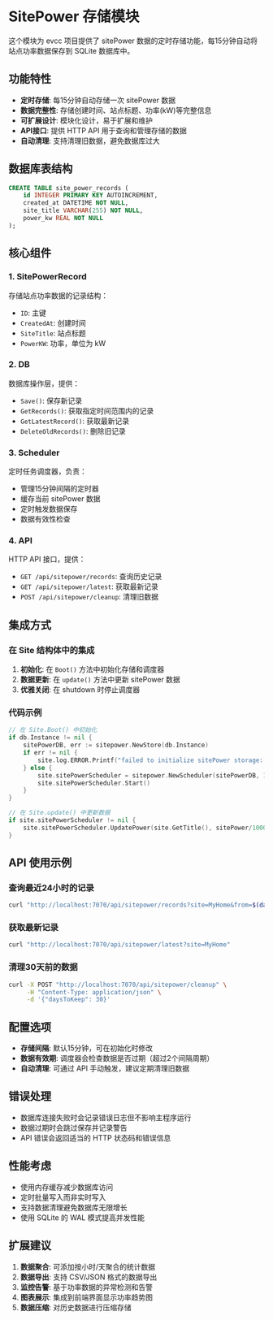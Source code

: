# SitePower 存储模块

这个模块为 evcc 项目提供了 sitePower 数据的定时存储功能，每15分钟自动将站点功率数据保存到 SQLite 数据库中。

## 功能特性

- **定时存储**: 每15分钟自动存储一次 sitePower 数据
- **数据完整性**: 存储创建时间、站点标题、功率(kW)等完整信息
- **可扩展设计**: 模块化设计，易于扩展和维护
- **API接口**: 提供 HTTP API 用于查询和管理存储的数据
- **自动清理**: 支持清理旧数据，避免数据库过大

## 数据库表结构

```sql
CREATE TABLE site_power_records (
    id INTEGER PRIMARY KEY AUTOINCREMENT,
    created_at DATETIME NOT NULL,
    site_title VARCHAR(255) NOT NULL,
    power_kw REAL NOT NULL
);
```

## 核心组件

### 1. SitePowerRecord
存储站点功率数据的记录结构：
- `ID`: 主键
- `CreatedAt`: 创建时间
- `SiteTitle`: 站点标题
- `PowerKW`: 功率，单位为 kW

### 2. DB
数据库操作层，提供：
- `Save()`: 保存新记录
- `GetRecords()`: 获取指定时间范围内的记录
- `GetLatestRecord()`: 获取最新记录
- `DeleteOldRecords()`: 删除旧记录

### 3. Scheduler
定时任务调度器，负责：
- 管理15分钟间隔的定时器
- 缓存当前 sitePower 数据
- 定时触发数据保存
- 数据有效性检查

### 4. API
HTTP API 接口，提供：
- `GET /api/sitepower/records`: 查询历史记录
- `GET /api/sitepower/latest`: 获取最新记录
- `POST /api/sitepower/cleanup`: 清理旧数据

## 集成方式

### 在 Site 结构体中的集成

1. **初始化**: 在 `Boot()` 方法中初始化存储和调度器
2. **数据更新**: 在 `update()` 方法中更新 sitePower 数据
3. **优雅关闭**: 在 shutdown 时停止调度器

### 代码示例

```go
// 在 Site.Boot() 中初始化
if db.Instance != nil {
    sitePowerDB, err := sitepower.NewStore(db.Instance)
    if err != nil {
        site.log.ERROR.Printf("failed to initialize sitePower storage: %v", err)
    } else {
        site.sitePowerScheduler = sitepower.NewScheduler(sitePowerDB, 15*time.Minute)
        site.sitePowerScheduler.Start()
    }
}

// 在 Site.update() 中更新数据
if site.sitePowerScheduler != nil {
    site.sitePowerScheduler.UpdatePower(site.GetTitle(), sitePower/1000.0)
}
```

## API 使用示例

### 查询最近24小时的记录
```bash
curl "http://localhost:7070/api/sitepower/records?site=MyHome&from=$(date -d '24 hours ago' +%s)&to=$(date +%s)"
```

### 获取最新记录
```bash
curl "http://localhost:7070/api/sitepower/latest?site=MyHome"
```

### 清理30天前的数据
```bash
curl -X POST "http://localhost:7070/api/sitepower/cleanup" \
     -H "Content-Type: application/json" \
     -d '{"daysToKeep": 30}'
```

## 配置选项

- **存储间隔**: 默认15分钟，可在初始化时修改
- **数据有效期**: 调度器会检查数据是否过期（超过2个间隔周期）
- **自动清理**: 可通过 API 手动触发，建议定期清理旧数据

## 错误处理

- 数据库连接失败时会记录错误日志但不影响主程序运行
- 数据过期时会跳过保存并记录警告
- API 错误会返回适当的 HTTP 状态码和错误信息

## 性能考虑

- 使用内存缓存减少数据库访问
- 定时批量写入而非实时写入
- 支持数据清理避免数据库无限增长
- 使用 SQLite 的 WAL 模式提高并发性能

## 扩展建议

1. **数据聚合**: 可添加按小时/天聚合的统计数据
2. **数据导出**: 支持 CSV/JSON 格式的数据导出
3. **监控告警**: 基于功率数据的异常检测和告警
4. **图表展示**: 集成到前端界面显示功率趋势图
5. **数据压缩**: 对历史数据进行压缩存储